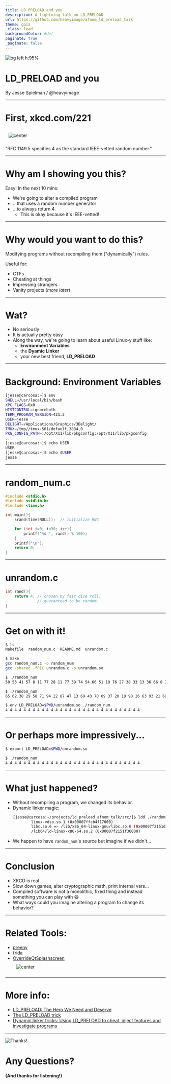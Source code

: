 ```yaml
---
title: LD_PRELOAD and you
description: A lightning talk on LD_PRELOAD
url: https://github.com/heavyimage/afnom_ld_preload_talk
theme: gaia
_class: lead
backgroundColor: #def
paginate: true
_paginate: false
---
```


<!-- from: https://eliotakira.com/articles/unix-magic/ -->
![bg left h:95%](https://eliotakira.com/media/art/unix-magic.jpg)


# LD_PRELOAD and you

By Jesse Spielman / @heavyimage

---

# First, xkcd.com/221

<style>
img[alt~="center"] {
  display: block;
  margin: 0 auto;
  padding: 80px;
}
</style>

![center](https://imgs.xkcd.com/comics/random_number.png)

"RFC 1149.5 specifies 4 as the standard IEEE-vetted random number."


---
# Why am I showing you this?

Easy!  In the next 10 mins:

- We're going to alter a compiled program
- ...that uses a random number generator
- ...to always return 4.
    - This is okay because it's IEEE-vetted!


---
# Why would you want to do this?

Modifying programs without recompiling them ("dynamically") rules.

Useful for:

- CTFs
- Cheating at things
- Impressing strangers
- Vanity projects (*more later*)



---
# Wat?

- No seriously
- It is actually pretty easy
- Along the way, we're going to learn about useful Linux-y stuff like:
    - **Environment Variables**
    - the **Dyamic Linker**
    - your new best friend, **LD_PRELOAD**



---
# Background: Environment Variables

```bash
[jesse@carcosa:~]$ env
SHELL=/usr/local/bin/bash
XPC_FLAGS=0x0
HISTCONTROL=ignoreboth
TERM_PROGRAM_VERSION=421.2
USER=jesse
DELIGHT=/Applications/Graphics/3Delight/
TMUX=/tmp//tmux-501/default,3834,0
PKG_CONFIG_PATH=:/opt/X11/lib/pkgconfig:/opt/X11/lib/pkgconfig
...
[jesse@carcosa:~]$ echo USER
USER
[jesse@carcosa:~]$ echo $USER
jesse
```

---
# random_num.c

```c
#include <stdio.h>
#include <stdlib.h>
#include <time.h>

int main(){
    srand(time(NULL));  // initialize RNG

    for (int i=0; i<30; i++){
        printf("%d ", rand() % 100);
    }
    printf("\n");
    return 0;
}

```

---
# unrandom.c
```c
int rand(){
    return 4; // chosen by fair dice roll.
              // guaranteed to be random.
}
```

---
# Get on with it!

```bash
$ ls
Makefile  random_num.c  README.md  unrandom.c

$ make
gcc random_num.c -o random_num
gcc -shared -fPIC unrandom.c -o unrandom.so

$ ./random_num
50 53 41 57 8 11 77 28 11 77 39 74 54 66 51 19 76 27 38 33 13 36 66 8 70 12 38 7 2 41

$ ./random_num
65 62 38 29 58 71 94 22 87 47 13 69 43 70 69 37 20 19 98 26 63 93 21 68 22 95 83 63 46 26

$ env LD_PRELOAD=$PWD/unrandom.so ./random_num
4 4 4 4 4 4 4 4 4 4 4 4 4 4 4 4 4 4 4 4 4 4 4 4 4 4 4 4 4 4
```

---
# Or perhaps more impressively...

```bash
$ export LD_PRELOAD=$PWD/unrandom.so

$ ./random_num
4 4 4 4 4 4 4 4 4 4 4 4 4 4 4 4 4 4 4 4 4 4 4 4 4 4 4 4 4 4
```

---
# What just happened?
- Without recompiling a program, we changed its behavior.
- Dynamic linker magic:
    ```bash
    [jesse@carcosa:~/projects/ld_preload_afnom_talk/src/]$ ldd ./random_num
            linux-vdso.so.1 (0x00007ffcb4f17000)
            libc.so.6 => /lib/x86_64-linux-gnu/libc.so.6 (0x00007f2151d46000)
            /lib64/ld-linux-x86-64.so.2 (0x00007f2151f36000)
    ```
- We happen to have `random_num`'s source but imagine if we didn't...



---
# Conclusion
- XKCD is real
- Slow down games, alter cryptographic math, print internal vars...
- Compiled software is not a monolithic, fixed thing and instead something you can play with :smile:
- What ways could you imagine altering a program to change its behavior?


---

<style>
img[alt~="center"] {
  display: block;
  margin: 0 auto;
  padding: 10px;
}
</style>

# Related Tools:
- [preeny](https://github.com/zardus/preeny)
- [frida](https://frida.re)
- [OverrideQtSplashscreen](https://github.com/heavyimage/OverrideQtSplashscreen)
    ![center](https://guidebookgallery.org/pics/splashes/netscape/4.5-communicator.png)


---
# More info:
- [LD_PRELOAD: The Hero We Need and Deserve](https://blog.jessfraz.com/post/ld_preload/)
- [The LD_PRELOAD trick](http://www.goldsborough.me/c/low-level/kernel/2016/08/29/16-48-53-the_-ld_preload-_trick/)
- [Dynamic linker tricks: Using LD_PRELOAD to cheat, inject features and investigate programs](https://rafalcieslak.wordpress.com/2013/04/02/dynamic-linker-tricks-using-ld_preload-to-cheat-inject-features-and-investigate-programs/)


---
<!--_class: lead -->

![Thanks!](https://i.chzbgr.com/full/9052280320/h6561433B/cat-spending-some-time-physically-on-the-computer)

# Any Questions?
#### (And thanks for listening!)
